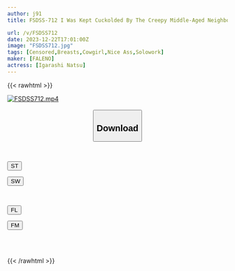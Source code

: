 ```yaml
---
author: j91
title: FSDSS-712 I Was Kept Cuckolded By The Creepy Middle-Aged Neighbor Living In The Garbage Room With His Foul-Smelling Dick, And Had Sex With Him To Orgasm. Natsu Igarashi

url: /v/FSDSS712
date: 2023-12-22T17:01:00Z
image: "FSDSS712.jpg"
tags: [Censored,Breasts,Cowgirl,Nice Ass,Solowork]
maker: [FALENO]
actress: [Igarashi Natsu]
---
```



{{< rawhtml >}}

<div class="video" data-videoid="b7lYLZ8mRzsook">
    <a href="javascript:;">
        <img src="/v/FSDSS712/FSDSS712.jpg" width="WIDTH" height="HEIGHT" alt="FSDSS712.mp4" loading="lazy">
    </a>
</div>

<script type="text/javascript" src="https://j91.asia/asset/on-demand-st.js"></script>

<br>
  <link rel="stylesheet" href="https://j91.asia/asset/bs5.css">
  
  <center>
  <button class="btn btn-primary" type="button" data-bs-toggle="collapse" data-bs-target=".multi-collapse" aria-expanded="false" aria-controls="multiCollapseExample1 multiCollapseExample2"><h2>Download</h2></button></center>
</p>
<div class="row">
  <div class="col">
    <div class="collapse multi-collapse" id="multiCollapseExample1">
      <div class="card card-body">
	      	      <br>
<div class="buttons">  
<p><a href="https://streamtape.to/v/b7lYLZ8mRzsook" target="_blank"><button class="btn-hover color-3"><i class="fa fa-download"></i> ST</button></a></p>
<p><a href="https://flaswish.com/13a738l1af82" target="_blank"><button class="btn-hover color-2"><i class="fa fa-download"></i> SW</button></a></p></div>
    </div>
  </div>
</div>
  <div class="col">
    <div class="collapse multi-collapse" id="multiCollapseExample2">
      <div class="card card-body">
	      <br>
<div class="buttons">
<p><a href="https://filelions.site/f/zkkej1nxnoyc" target="_blank"><button class="btn-hover color-9"><i class="fa fa-download"></i> FL</button></a></p>
<p><a href="https://filemoon.sx/d/3t2wf0tqu7jf" target="_blank"><button class="btn-hover color-8"><i class="fa fa-download"></i> FM</button></a></p></div>
<br><br>
      </div>
    </div>
  </div>
</div>

{{< /rawhtml >}}